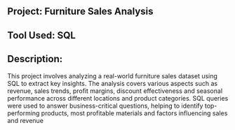 
## Project: Furniture Sales Analysis
## Tool Used: SQL
## Description:

This project involves analyzing a real-world furniture sales dataset using SQL to extract key insights. The analysis covers various aspects such as revenue, sales trends, profit margins, discount effectiveness and seasonal performance across different locations and product categories. SQL queries were used to answer business-critical questions, helping to identify top-performing products, most profitable materials and factors influencing sales and revenue
